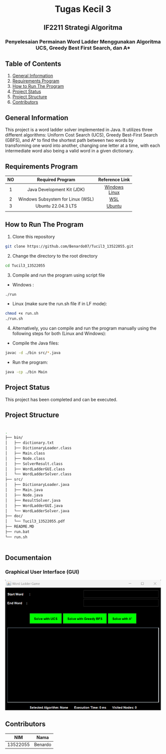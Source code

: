 <h1 align="center"> Tugas Kecil 3 </h1>
<h2 align="center"> IF2211 Strategi Algoritma </h2>
<h3 align="center">Penyelesaian Permainan Word Ladder Menggunakan Algoritma UCS, Greedy Best First Search, dan A*</h3>


## Table of Contents
1. [General Information](#general-information)
2. [Requirements Program](#required_program)
3. [How to Run The Program](#how-to-run-the-program)
4. [Project Status](#project-status)
5. [Project Structure](#project-structure)
6. [Contributors](#contributors)


## General Information
This project is a word ladder solver implemented in Java. It utilizes three different algorithms: Uniform Cost Search (UCS), Greedy Best-First Search (GBFS), and A* to find the shortest path between two words by transforming one word into another, changing one letter at a time, with each intermediate word also being a valid word in a given dictionary.

## Requirements Program
|   NO   |  Required Program                    |                                         Reference Link                                         |
| :----: | :----------------------------------: | :--------------------------------------------------------------------------------------------: |
|   1    | Java Development Kit (JDK)           | [Windows](https://www.oracle.com/java/technologies/javase-jdk11-downloads.html) <br> [Linux](https://openjdk.java.net/install/) |
|   2    | Windows Subsystem for Linux (WSL)    | [WSL](https://learn.microsoft.com/en-us/windows/wsl/install)                                  |
|   3    | Ubuntu 22.04.3 LTS                   | [Ubuntu](https://ubuntu.com/download/desktop)                                                 |
                                             |


## How to Run The Program
1. Clone this repository 
```bash
git clone https://github.com/Benardo07/Tucil3_13522055.git
 ```
2. Change the directory to the root directory
```bash
cd Tucil3_13522055
```
3. Compile and run the program using script file
- Windows : 
```bash
./run
```
- Linux (make sure the run.sh file if in LF mode): 
```bash
chmod +x run.sh
./run.sh
```
4. Alternatively, you can compile and run the program manually using the following steps for both (Linux and Windows):
- Compile the Java files:
```bash
javac -d ./bin src/*.java
```
- Run the program:
```bash
java -cp ./bin Main
```

## Project Status
This project has been completed and can be executed.


## Project Structure
```bash

.
├── bin/
│   ├── dictionary.txt
│   ├── DictionaryLoader.class
│   ├── Main.class
│   ├── Node.class
│   ├── SolverResult.class
│   ├── WordLadderGUI.class
│   └── WordLadderSolver.class
├── src/
│   ├── DictionaryLoader.java
│   ├── Main.java
│   ├── Node.java
│   ├── ResultSolver.java
│   ├── WordLadderGUI.java
│   └── WordLadderSolver.java
├── doc/
│   └── Tucil3_13522055.pdf
├── README.MD
├── run.bat
└── run.sh                                 
        
```

## Documentaion
### Graphical User Interface (GUI)
![GUI](./bin/GUI.png)



## Contributors

|   NIM    |                  Nama                  |
| :------: | :------------------------------------: |
| 13522055 |                Benardo                 |

